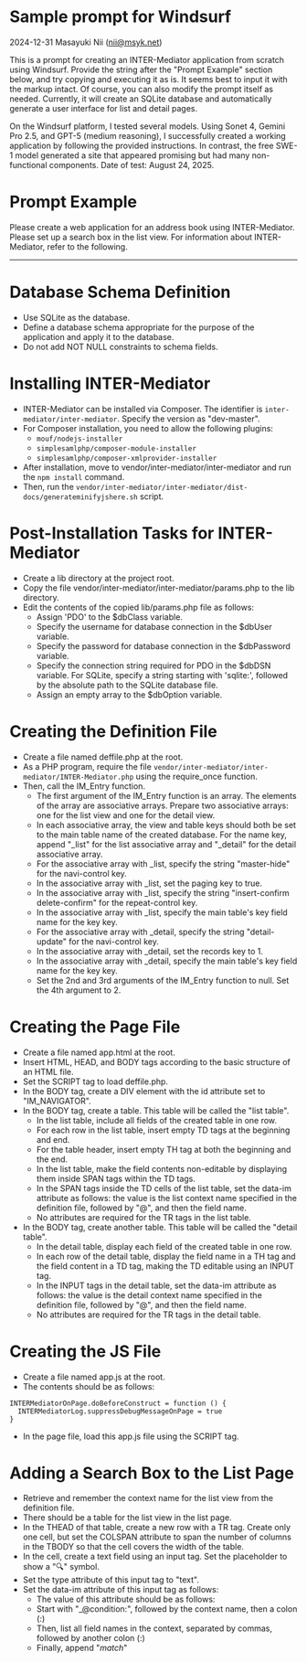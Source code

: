# Sample prompt for Windsurf

2024-12-31 Masayuki Nii (nii@msyk.net)

This is a prompt for creating an INTER-Mediator application from scratch using Windsurf.
Provide the string after the "Prompt Example" section below, and try copying and executing it as is.
It seems best to input it with the markup intact.
Of course, you can also modify the prompt itself as needed. Currently, it will create an SQLite database and automatically generate a user interface for list and detail pages.

On the Windsurf platform, I tested several models.
Using Sonet 4, Gemini Pro 2.5, and GPT-5 (medium reasoning),
I successfully created a working application by following the provided instructions.
In contrast, the free SWE-1 model generated a site that appeared promising but had many non-functional components.
Date of test: August 24, 2025.

# Prompt Example
Please create a web application for an address book using INTER-Mediator.
Please set up a search box in the list view.
For information about INTER-Mediator, refer to the following.

---
# Database Schema Definition
- Use SQLite as the database.
- Define a database schema appropriate for the purpose of the application and apply it to the database.
- Do not add NOT NULL constraints to schema fields.

# Installing INTER-Mediator
- INTER-Mediator can be installed via Composer. The identifier is `inter-mediator/inter-mediator`. Specify the version as "dev-master".
- For Composer installation, you need to allow the following plugins:
  - ```mouf/nodejs-installer```
  - ```simplesamlphp/composer-module-installer```
  - ```simplesamlphp/composer-xmlprovider-installer```
- After installation, move to vendor/inter-mediator/inter-mediator and run the ```npm install``` command.
- Then, run the ```vendor/inter-mediator/inter-mediator/dist-docs/generateminifyjshere.sh``` script.

# Post-Installation Tasks for INTER-Mediator
- Create a lib directory at the project root.
- Copy the file vendor/inter-mediator/inter-mediator/params.php to the lib directory.
- Edit the contents of the copied lib/params.php file as follows:
  - Assign 'PDO' to the $dbClass variable.
  - Specify the username for database connection in the $dbUser variable.
  - Specify the password for database connection in the $dbPassword variable.
  - Specify the connection string required for PDO in the $dbDSN variable. For SQLite, specify a string starting with 'sqlite:', followed by the absolute path to the SQLite database file.
  - Assign an empty array to the $dbOption variable.

# Creating the Definition File
- Create a file named deffile.php at the root.
- As a PHP program, require the file `vendor/inter-mediator/inter-mediator/INTER-Mediator.php` using the require_once function.
- Then, call the IM_Entry function.
  - The first argument of the IM_Entry function is an array. The elements of the array are associative arrays. Prepare two associative arrays: one for the list view and one for the detail view.
  - In each associative array, the view and table keys should both be set to the main table name of the created database. For the name key, append "_list" for the list associative array and "_detail" for the detail associative array.
  - For the associative array with _list, specify the string "master-hide" for the navi-control key.
  - In the associative array with _list, set the paging key to true.
  - In the associative array with _list, specify the string "insert-confirm delete-confirm" for the repeat-control key.
  - In the associative array with _list, specify the main table's key field name for the key key.
  - For the associative array with _detail, specify the string "detail-update" for the navi-control key.
  - In the associative array with _detail, set the records key to 1.
  - In the associative array with _detail, specify the main table's key field name for the key key.
  - Set the 2nd and 3rd arguments of the IM_Entry function to null. Set the 4th argument to 2.

# Creating the Page File
- Create a file named app.html at the root.
- Insert HTML, HEAD, and BODY tags according to the basic structure of an HTML file.
- Set the SCRIPT tag to load deffile.php.
- In the BODY tag, create a DIV element with the id attribute set to "IM_NAVIGATOR".
- In the BODY tag, create a table. This table will be called the "list table".
  - In the list table, include all fields of the created table in one row.
  - For each row in the list table, insert empty TD tags at the beginning and end.
  - For the table header, insert empty TH tag at both the beginning and the end.
  - In the list table, make the field contents non-editable by displaying them inside SPAN tags within the TD tags.
  - In the SPAN tags inside the TD cells of the list table, set the data-im attribute as follows: the value is the list context name specified in the definition file, followed by "@", and then the field name.
  - No attributes are required for the TR tags in the list table.
- In the BODY tag, create another table. This table will be called the "detail table".
  - In the detail table, display each field of the created table in one row.
  - In each row of the detail table, display the field name in a TH tag and the field content in a TD tag, making the TD editable using an INPUT tag.
  - In the INPUT tags in the detail table, set the data-im attribute as follows: the value is the detail context name specified in the definition file, followed by "@", and then the field name.
  - No attributes are required for the TR tags in the detail table.

# Creating the JS File
- Create a file named app.js at the root.
- The contents should be as follows:
```
INTERMediatorOnPage.doBeforeConstruct = function () {
  INTERMediatorLog.suppressDebugMessageOnPage = true
}
```
- In the page file, load this app.js file using the SCRIPT tag.

# Adding a Search Box to the List Page
- Retrieve and remember the context name for the list view from the definition file.
- There should be a table for the list view in the list page.
- In the THEAD of that table, create a new row with a TR tag. Create only one cell, but set the COLSPAN attribute to span the number of columns in the TBODY so that the cell covers the width of the table.
- In the cell, create a text field using an input tag. Set the placeholder to show a "🔍" symbol.
- Set the type attribute of this input tag to "text".
- Set the data-im attribute of this input tag as follows:
  - The value of this attribute should be as follows:
  - Start with "_@condition:", followed by the context name, then a colon (:)
  - Then, list all field names in the context, separated by commas, followed by another colon (:)
  - Finally, append "*match*"

